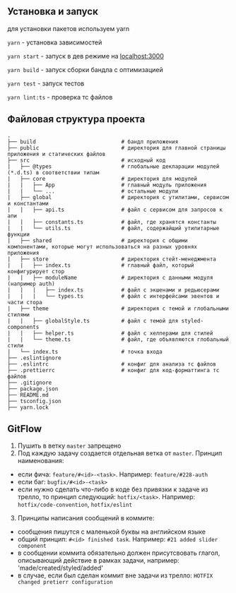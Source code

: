 ## Установка и запуск

для установки пакетов используем yarn

`yarn` - установка зависимостей

`yarn start` - запуск в дев режиме на [localhost:3000](http://localhost:3000)

`yarn build` - запуск сборки бандла с оптимизацией

`yarn test` - запуск тестов

`yarn lint:ts` - проверка тс файлов

## Файловая структура проекта

```
.
├── build                           # бандл приложения
├── public                          # директория для главной страницы приложения и статических файлов
├── src                             # исходный код
|   ├── @types                      # глобальные декларации модулей (*.d.ts) в соответствии типам
|   ├── core                        # директория для модулей
|   |   ├── App                     # главный модуль приложения
|   |   └── ...                     # остальные модули
|   ├── global                      # директория с утилитами, сервисом и константами
|   |   ├── api.ts                  # файл с сервисом для запросов к апи
|   |   ├── constants.ts            # файл, где хранятся константы
|   |   └── utils.ts                # файл, содержайщий утилитарные функции
|   ├── shared                      # директория с общими компонентами, которые могут использоваться на разных уровнях приложения
|   ├── store                       # директория стейт-менеджмента
|   |   ├── index.ts                # главный файл, который конфигурирует стор
|   |   ├── moduleName              # директория с данными модуля (например auth)
|   |   |   ├── index.ts            # файл с экшенами и редьюсерами
|   |   |   └── types.ts            # файл с интерфейсами эвентов и части стора
|   ├── theme                       # директория с темой и глобальными стилями
|   |   ├── globalStyle.ts          # файл с темой для styled-components
|   |   ├── helper.ts               # файл с хелперами для стилей
|   |   └── theme.ts                # файл, где объявляются глобальный стили
|   └── index.ts                    # точка входа
├── .eslintignore
├── .eslintrc                       # конфиг для анализа тс файлов
├── .prettierrc                     # конфиг для код-форматтинга тс файлов
├── .gitignore
├── package.json
├── README.md
├── tsconfig.json
├── yarn.lock
```

## GitFlow

1. Пушить в ветку `master` запрещено
2. Под каждую задачу создается отдельная ветка от `master`. Принцип наименования:

- если фича: `feature/#<id>-<task>`. Например: `feature/#228-auth`
- если баг: `bugfix/#<id>-<task>`
- если нужно сделать что-либо в коде без привязки к задаче из трелло, то принцип следующий: `hotfix/<task>`. Например: `hotfix/code-convention`, `hotfix/eslint`

3. Принципы написания сообщений в коммите:

- сообщения пишутся с маленькой буквы на английском языке
- общий принцип: `#<id> finished task`. Например: `#21 added slider component`
- в сообщении коммита обязательно должен присутсвовать глагол, описывающий действие в рамках задачи, например: 'made/created/styled/added'
- в случае, если был сделан коммит вне задачи из трелло: `HOTFIX changed pretierr configuration`
